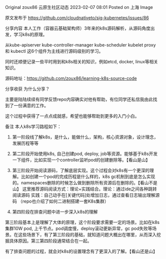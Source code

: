 Original zoux86 云原生社区动态 2023-02-07 08:01 Posted on 上海
Image

原文发布于 https://github.com/cloudnativeto/sig-kubernetes/issues/86

分享内容
本人工作（容器云基础架构师）3年来的k8s源码解析，从源码角度出发，学习k8s的原理。

从kube-apiserver kube-controller-manager kube-scheduler kubelet proxy 和 kubectl 这6个组件为主线进行源码级别的学习。

同时还顺便记录一些平时用到和k8s相关的知识，例如etcd, docker, linux等相关知识。

源码地址：https://github.com/zoux86/learning-k8s-source-code

分享收获
为什么分享？

主要是陆陆续续有同学反馈repo内容确实对他有帮助，有位同学还私信我由此找到了一份满意的工作。

这个过程中获得了一点点成就感，希望也能够帮助到更多的入门小白。

备注
本人k8s学习路程如下：

1. 第一阶段线了解k8s，是什么，能做什么，架构，核心资源对象，设计理念，发展历程等等

2. 第二阶段开始使用k8s, 自己创建pod, deploy, job等资源。能够基于k8s开发一下组件，比如实现一个controller监听pod的创建删除等。【看山是山】

3. 第三阶段开始阅读源码，了解底层实现。这个过程会对k8s有一个更深的理解。比如创建一个pod的完成历程是什么样的，k8s gc机制到底是怎么实现的。namespaces删除的时候怎么做到删除所有资源后在删除的。【看山不是山】 这里推荐源码阅读方式：理论+实践结合。理论：通过ide之间各种跳转阅读源码 实践：自己动手在[关键代码]处增加日志，通过查看日志输出理解源码 （repo也介绍了如何二进制搭建一套K8s集群）

4. 第四阶段在排查问题中进一步深入k8s的理解

第三阶段基本上是理解了大体的原理，这个阶段要求需要一定的场景。比如在k8s集群10W pod, 上千节点。pod调度慢，deploy滚动更新异常，gc pod失败等场景。在这些场景下，有了第三阶段的基础，就知道问题大概出在哪里，从而深入挖掘具体原因。第三第四阶段通常结合在一起。

有了排查问题的过程，就会对k8s的设置理念有了更深入的了解。【看山还是山】
